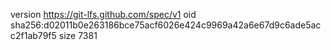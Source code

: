 version https://git-lfs.github.com/spec/v1
oid sha256:d02011b0e263186bce75acf6026e424c9969a42a6e67d9c6ade5acc2f1ab79f5
size 7381
